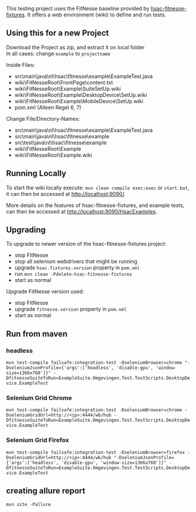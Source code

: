 This testing project uses the FitNesse baseline provided by [hsac-fitnesse-fixtures](https://github.com/fhoeben/hsac-fitnesse-fixtures).
It offers a web environment (wiki) to define and run tests. 

## Using this for a new Project

Download the Project as zip, and extract it on local folder\
In all cases: change `example` to `projectname`

Inside Files:
* src\main\java\nl\hsac\fitnesse\example\ExampleTest.java
* wiki\FitNesseRoot\FrontPage\content.txt 
* wiki\FitNesseRoot\Example\SuiteSetUp.wiki
* wiki\FitNesseRoot\Example\DesktopDevice\SetUp.wiki
* wiki\FitNesseRoot\Example\MobileDevice\SetUp.wiki
* pom.xml (Alleen Regel 6, 7)

Change File/Directory-Names:
* src\main\java\nl\hsac\fitnesse\example\ExampleTest.java
* src\main\java\nl\hsac\fitnesse\example
* src\test\java\nl\hsac\fitnesse\example
* wiki\FitNesseRoot\Example
* wiki\FitNesseRoot\Example.wiki

## Running Locally
To start the wiki locally execute: `mvn clean compile exec:exec` or `start.bat`, it can then be accessed at [http://localhost:9090/](http://localhost:9090/).

More details on the features of hsac-fitnesse-fixtures, and example tests, can then be accessed at 
[http://localhost:9090/HsacExamples](http://localhost:9090/HsacExamples).

## Upgrading

To upgrade to newer version of the hsac-fitnesse-fixtures project:

* stop FitNesse
* stop all selenium webdrivers that might be running
* upgrade `hsac.fixtures.version` property in `pom.xml`
* run `mvn clean -Pdelete-hsac-fitnesse-fixtures`
* start as normal

Upgrade FitNesse version used:

* stop FitNesse
* upgrade `fitnesse.version` property in `pom.xml`
* start as normal

## Run from maven

### headless
`mvn test-compile failsafe:integration-test -DseleniumBrowser=chrome "-DseleniumJsonProfile={'args':['headless', 'disable-gpu', 'window-size=1366x768']}" -DfitnesseSuiteToRun=ExampleSuite.Omgevingen.Test.TestScripts.DesktopDevice.ExampleTest`

### Selenium Grid Chrome
`mvn test-compile failsafe:integration-test -DseleniumBrowser=chrome -DseleniumGridUrl=http://<ip>:4444/wb/hub -DfitnesseSuiteToRun=ExampleSuite.Omgevingen.Test.TestScripts.DesktopDevice.ExampleTest`

### Selenium Grid Firefox
`mvn test-compile failsafe:integration-test -DseleniumBrowser=firefox -DseleniumGridUrl=http://<ip>:4444/wb/hub "-DseleniumJsonProfile={'args':['headless', 'disable-gpu', 'window-size=1366x768']}" -DfitnesseSuiteToRun=ExampleSuite.Omgevingen.Test.TestScripts.DesktopDevice.ExampleTest`


## creating allure report

`mvn site -Pallure`